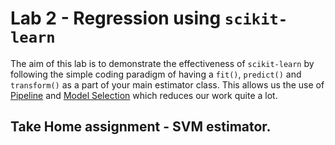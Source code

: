 # Lab 2 - Regression using `scikit-learn`

The aim of this lab is to demonstrate the effectiveness of `scikit-learn` by following the simple coding paradigm of having a `fit()`, `predict()` and `transform()` as a part of your main estimator class. This allows us the use of <a href="https://scikit-learn.org/stable/modules/generated/sklearn.pipeline.Pipeline.html">Pipeline</a> and <a href="https://scikit-learn.org/stable/model_selection.html">Model Selection</a> which reduces our work quite a lot.

## Take Home assignment - SVM estimator. 
